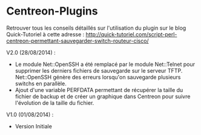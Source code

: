 Centreon-Plugins
================

Retrouver tous les conseils détaillés sur l'utilisation du plugin sur le blog Quick-Tutoriel à cette adresse : http://quick-tutoriel.com/script-perl-centreon-permettant-sauvegarder-switch-routeur-cisco/

V2.0 (28/08/2014) : 
- Le module Net::OpenSSH a été remplacé par le module Net::Telnet pour supprimer les derniers fichiers de sauvegarde sur le serveur TFTP. Net::OpenSSH génère des erreurs lorsqu'on sauvegarde plusieurs switchs en parallèle.
- Ajout d'une variable PERFDATA permettant de récupérer la taille du fichier de backup et de créer un graphique dans Centreon pour suivre l'évolution de la taille du fichier.

V1.0 (01/08/2014) : 
- Version Initiale
